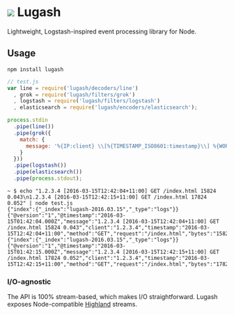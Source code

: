 # ![](http://i.imgur.com/FzNp8lw.png?1) Lugash
Lightweight, Logstash-inspired event processing library for Node.

## Usage
```
npm install lugash
```

```js
// test.js
var line = require('lugash/decoders/line')
  , grok = require('lugash/filters/grok')
  , logstash = require('lugash/filters/logstash')
  , elasticsearch = require('lugash/encoders/elasticsearch');

process.stdin
  .pipe(line())
  .pipe(grok({
    match: {
      message: '%{IP:client} \\[%{TIMESTAMP_ISO8601:timestamp}\\] %{WORD:method} %{URIPATHPARAM:request} %{NUMBER:bytes} %{NUMBER:duration}'
    }
  }))
  .pipe(logstash())
  .pipe(elasticsearch())
  .pipe(process.stdout);
```
```
~ $ echo "1.2.3.4 [2016-03-15T12:42:04+11:00] GET /index.html 15824 0.043\n1.2.3.4 [2016-03-15T12:42:15+11:00] GET /index.html 17824 0.052" | node test.js
{"index":{"_index":"lugash-2016.03.15","_type":"logs"}}
{"@version":"1","@timestamp":"2016-03-15T01:42:04.000Z","message":"1.2.3.4 [2016-03-15T12:42:04+11:00] GET /index.html 15824 0.043","client":"1.2.3.4","timestamp":"2016-03-15T12:42:04+11:00","method":"GET","request":"/index.html","bytes":"15824","duration":"0.043"}
{"index":{"_index":"lugash-2016.03.15","_type":"logs"}}
{"@version":"1","@timestamp":"2016-03-15T01:42:15.000Z","message":"1.2.3.4 [2016-03-15T12:42:15+11:00] GET /index.html 17824 0.052","client":"1.2.3.4","timestamp":"2016-03-15T12:42:15+11:00","method":"GET","request":"/index.html","bytes":"17824","duration":"0.052"}
```

### I/O-agnostic
The API is 100% stream-based, which makes I/O straightforward. Lugash exposes Node-compatible [Highland](http://highlandjs.org/) streams.
